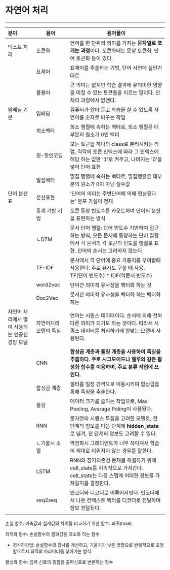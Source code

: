 # 자연어 처리

---

| 분야                                          | 용어                   | 용어풀이                                                     |
| :-------------------------------------------- | ---------------------- | ------------------------------------------------------------ |
| 텍스트 처리                                   | 토큰화                 | 언어를 한 단위의 의미를 가지는 **문자열로 쪼개는 과정**이다. 토큰화에는 문장 토큰화, 단어 토큰화 등이 있다. |
|                                               | 표제어                 | 표제어를 추출하는 기법, 단어 사전에 실린거 대로              |
|                                               | 불용어                 | 큰 의미는 없지만 학습 결과에 유의미한 영향을 미칠 수 있는 토큰들을 이르는 말이다. 전처리 과정에서 없앤다. |
| 임베딩 기본                                   | 임베딩                 | 컴퓨터가 알아 듣고 학습을 할 수 있도록 자연어를 숫자로 바꾸는 작업 |
|                                               | 희소벡터               | 희소 행렬에 속하는 벡터로, 희소 행렬은 대부분의 원소가 0인 벡터 |
|                                               | 원-핫인코딩            | 모든 토큰을 하나의 class로 분리시키는 작업, 각각의 토큰 인덱스에 따라 그 인덱스에 해당 하는 값만 '1'로 켜주고, 나머지는 '0'을 넣어 단어 표현 |
|                                               | 밀집벡터               | 밀집 행렬에 속하는 벡터로, 밀집행렬은 대부분의 원소가 0이 아닌 실수값 |
| 단어  분산표                                  | 분산표현               | '단어의 의미는 주변단어에 의해 형성된다는' 분포 가설이 전재  |
|                                               | 통계 기반 기법         | 토큰 등장 빈도수를 카운트하여 단어의 분산을 표현하는 방식    |
|                                               | ㄴDTM                  | 문서 단어 행렬: 단어 빈도수 기반하여 접근하는 방식, 모든 문서에 등장하는 단어 집합에서 각 문서의 각 토큰의 빈도를 행렬로 표현. 단어의 순서는 고려하지 않는다. |
|                                               | TF-IDF                 | 문서에서 각 단어에 중요 가중치를 부여할때 사용한다. 주로 유사도 구할 때 사용. <br /> TF(단어 빈도수) * IDF(역문서 빈도수) |
|                                               | word2vec               | 단어간 의미적 유사성을 벡터화 하는 것                        |
|                                               | Doc2Vec                | 문서간 의미적 유사성을 벡터화 하는 벡터화 하는               |
| 자연어 처리에서 많이 사용되는 인공신경망 모델 | 자연어처리 모델의 특징 | 언어는 시퀀스 데이터이다. 순서에 의해 전혀 다른 의미가 되기도 하는 것이다. 따라서 시퀀스 데이터를 처리하기에 알맞는 모델이 사용된다. |
|                                               | CNN                    | **합성곱 계층과 풀링 계층을 사용하여 특징을 추출하다. 주로 시그모이드나 렐루와 같은 활성화 함수를 이용하며, 주로 분류 작업에 쓰인다.** |
|                                               | 합성곱 계층            | 필터를 일정 간격으로 이동시키며 합성곱을 통해 특징을 추출한다. |
|                                               | 풀링                   | 데이터 크기를 줄이는 작업으로, Max Pooling, Average Poling이 사용된다. |
|                                               | RNN                    | 문자열의 시퀀스 특징을 고려한 모델로, 전 단계의 정보를 다음 단계에 **hidden_state**로 넘겨, 전 단계의 정보도 고려할 수 있다. |
|                                               | ㄴ기울시 소멸          | 역전파시 그래디언트가 너무 작아져서 학습이 제대로 이뤄지지 않는 경우를 말한다. |
|                                               | LSTM                   | RNN의 장기의존성 문제를 해결하기 위해 cell_state를 지속적으로 가져간다. cell_state는 다음 스텝에 어떠한 정보를 가져갈지를 결정한다. |
|                                               | seq2seq                | 인코더와 디코더로 이루어져잇다. 인코더에서 나온 컨텍스트 벡터를 디코더로 전달하며 정보 전달된다. |
|                                               |                        |                                                              |



손실 함수: 예측값과 실제값의 차이를 비교하기 위한 함수. 회귀(mse)

최적화 함수: 손실함수의 결과값을 최소화 하는 함수

- 경사하강법: 손실함수의 경사를 계산하고, 기울기가 낮은 방향으로 반복적으로 조정함으로서 최적의 파라미터를 찾아가는 방식

활성화 함수: 입력 신호의 총합을 출력신호로 변환하는 함수